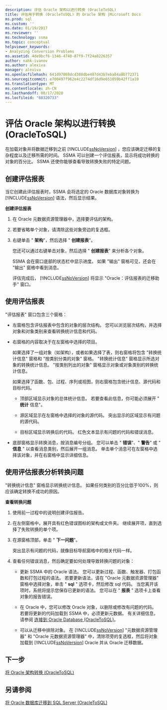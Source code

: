 ```yaml
---
description: 评估 Oracle 架构以进行转换 (OracleToSQL)
title: 评估用于转换 (OracleToSQL) 的 Oracle 架构 |Microsoft Docs
ms.prod: sql
ms.custom: ''
ms.date: 01/19/2017
ms.reviewer: ''
ms.technology: ssma
ms.topic: conceptual
helpviewer_keywords:
- Analyzing Conversion Problems
ms.assetid: 4de9bcf6-1346-4740-87f9-7f24a8226357
author: nahk-ivanov
ms.author: alexiva
manager: alexiva
ms.openlocfilehash: 641d97868dcd308dbe487d43b7eba84a8b772371
ms.sourcegitcommit: e700497f962e4c2274df16d9e651059b42ff1a10
ms.translationtype: MT
ms.contentlocale: zh-CN
ms.lasthandoff: 08/17/2020
ms.locfileid: "88320733"
---
```

# <a name="assessing-oracle-schemas-for-conversion-oracletosql"></a>评估 Oracle 架构以进行转换 (OracleToSQL)
在加载对象并将数据迁移到之前 [!INCLUDE[ssNoVersion](../../includes/ssnoversion-md.md)] ，您应该确定迁移的复杂程度以及迁移所需的时间。 SSMA 可以创建一个评估报表，显示将成功转换的对象的百分比。 SSMA 还使你能够查看导致转换失败的特定问题。  
  
## <a name="creating-assessment-reports"></a>创建评估报表  
当它创建此评估报表时，SSMA 会将选定的 Oracle 数据库对象转换为 [!INCLUDE[ssNoVersion](../../includes/ssnoversion-md.md)] 语法，然后显示结果。  
  
**创建评估报表**  
  
1.  在 Oracle 元数据资源管理器中，选择要评估的架构。  
  
2.  若要省略单个对象，请清除这些对象旁边的复选框。  
  
3.  右键单击 " **架构**"，然后选择 " **创建报表**"。  
  
    您还可以通过右键单击对象，然后选择 " **创建报表**" 来分析各个对象。  
  
    SSMA 会在窗口底部的状态栏中显示进度。 如果 "输出" 窗格可见，还会在 "输出" 窗格中看到消息。  
  
    评估完成后， [!INCLUDE[ssNoVersion](../../includes/ssnoversion-md.md)] 将显示 "Oracle：评估报表的迁移助手" 窗口。  
  
## <a name="using-assessment-reports"></a>使用评估报表  
"评估报表" 窗口包含三个窗格：  
  
-   左窗格包含评估报表中包含的对象的层次结构。 您可以浏览层次结构，并选择对象和对象类别来查看转换统计信息和代码。  
  
-   右窗格的内容取决于在左窗格中选择的项目。  
  
    如果选择了一组对象（如架构），或者如果选择了表，则右窗格将包含 "转换统计信息" 窗格和 "按类别分类的对象" 窗格。 "转换统计信息" 窗格显示所选对象的转换统计信息。 "按类别列出的对象" 窗格显示对象或对象类别的转换统计信息。  
  
    如果选择了函数、包、过程、序列或视图，则右窗格包含统计信息、源代码和目标代码。  
  
    -   顶部区域显示对象的总体统计信息。 若要查看此信息，你可能必须展开 " **统计** 信息"。  
  
    -   源区域显示在左窗格中选择的对象的源代码。 突出显示的区域显示有问题的源代码。  
  
    -   目标区域显示转换后的代码。 红色文本显示有问题的代码和错误消息。  
  
-   底部窗格显示转换消息，按消息编号分组。 您可以单击 " **错误**"、" **警告**" 或 " **信息** " 以查看消息类别，然后展开一组消息。 单击单个消息可在左窗格中选择该对象，并在右窗格中显示详细信息。  
  
## <a name="analyzing-conversion-problems-by-using-the-assessment-report"></a>使用评估报表分析转换问题  
"转换统计信息" 窗格显示转换统计信息。 如果任何类别的百分比低于100%，则应该确定转换不成功的原因。  
  
**查看转换问题**  
  
1.  使用前一过程中的说明创建评估报告。  
  
2.  在左侧窗格中，展开具有红色错误图标的架构或文件夹。 继续展开项，直到选择了失败转换的单个项。  
  
3.  在源窗格顶部，单击 " **下一问题**"。  
  
    突出显示有问题的代码，就像目标导航窗格中的相关代码一样。  
  
4.  查看任何错误消息，然后确定要如何处理导致转换问题的对象：  
  
    -   更新 SSMA 中的 Oracle 语法。 您可以更新过程、函数、触发器、打包函数和打包过程的语法。 若要更新语法，请在 "Oracle 元数据资源管理器" 窗格中选择对象，单击 " **sql** " 选项卡，然后修改 sql 代码。 当您离开该项时，系统将提示您保存已更新的语法。 您可以在 " **报表** " 选项卡上查看对象的报告错误。  
  
    -   在 Oracle 中，您可以修改 Oracle 对象，以删除或修改有问题的代码。 若要将更新的代码加载到 SSMA 中，必须更新元数据。 有关详细信息，请参阅 [连接到 Oracle Database &#40;OracleToSQL&#41;](../../ssma/oracle/connecting-to-oracle-database-oracletosql.md)。  
  
    -   可以从迁移中排除对象。 在 [!INCLUDE[ssNoVersion](../../includes/ssnoversion-md.md)] "元数据资源管理器" 和 "Oracle 元数据资源管理器" 中，清除项旁的复选框，然后将对象加载到 [!INCLUDE[ssNoVersion](../../includes/ssnoversion-md.md)] Oracle 并从 Oracle 迁移数据。  
  
## <a name="next-step"></a>下一步  
[将 Oracle 架构转换 &#40;OracleToSQL&#41;](../../ssma/oracle/converting-oracle-schemas-oracletosql.md)  
  
## <a name="see-also"></a>另请参阅  
[将 Oracle 数据库迁移到 SQL Server &#40;OracleToSQL&#41;](../../ssma/oracle/migrating-oracle-databases-to-sql-server-oracletosql.md)  
  
